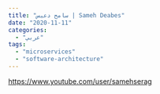 ```yaml
---
title: "سامح دعبس | Sameh Deabes"
date: "2020-11-11"
categories:
  - "عربي"
tags:
  - "microservices"
  - "software-architecture"
---
```


https://www.youtube.com/user/samehserag
